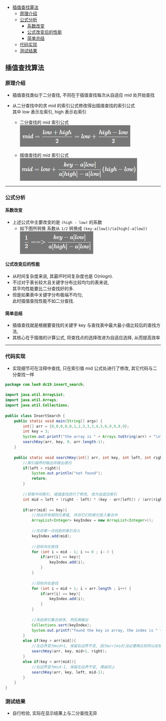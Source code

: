 <!-- TOC -->

- [插值查找算法](#插值查找算法)
  - [原理介绍](#原理介绍)
  - [公式分析](#公式分析)
    - [系数改变](#系数改变)
    - [公式改变后的性能](#公式改变后的性能)
    - [简单总结](#简单总结)
  - [代码实现](#代码实现)
  - [测试结果](#测试结果)

<!-- /TOC -->

## 插值查找算法

### 原理介绍
- 插值查找类似于二分查找, 不同在于插值查找每次从自适应 mid 处开始查找

- 从二分查找中的求 mid 的索引公式修改得出插值查找的索引公式  
  其中 low 表示左索引, high 表示右索引  
  - 二分查找的 mid 索引公式  
    ![二分查找mid公式](../99.images/2020-06-01-08-37-22.png)

  - 插值查找的 mid 索引公式  
    ![插值查找mid公式](../99.images/2020-06-01-08-40-27.png)

****
### 公式分析

#### 系数改变
- 上述公式中主要改变的是 `(high - low)` 的系数  
  - 如下图所转换 系数从 `1/2` 转换成 `(key-a[low])/(a[high]-a[low])`  
  ![系数转换](../99.images/2020-06-01-08-54-58.png)

#### 公式改变后的性能  
  - 从时间复杂度来说, 其最坏时间复杂度也是 O(nlogn).  
  - 不过对于表长较大且关键字分布比较均匀的表来说,  
    其平均性能要比二分查找好的多.  
  - 但是如果表中关键字分布极端不均匀,  
    此时插值查找性能不如二分查找.

#### 简单总结  
  - 插值查找就是根据要查找的关键字 key 与查找表中最大最小值比较后的查找方法,  
  - 其核心在于插值的计算公式, 将查找点的选择改进为自适应选择, 从而提高效率


****
### 代码实现
- 实现细节可在注释中查找, 只在索引值 mid 公式处进行了修改, 其它代码与二分查找一样

```java
package com.leo9.dc19.insert_search;

import java.util.ArrayList;
import java.util.Arrays;
import java.util.Collections;

public class InsertSearch {
    public static void main(String[] args) {
        int[] arr = {0,0,0,0,0,1,2,3,3,3,4,5,6,9,9,9,9};
        int key = 3;
        System.out.printf("the array is " + Arrays.toString(arr) + "\n" + "the key value is [%d]\n", key);
        searchKey(arr, key, 0, arr.length-1);
    }

    public static void searchKey(int[] arr, int key, int left, int right){
        //索引越界时输出并跳出递归
        if(left > right){
            System.out.println("not found");
            return;
        }

        //获取中间索引, 插值查找进行了修改, 改为自适应索引
        int mid = left + (right - left) * (key - arr[left]) / (arr[right] - arr[left]);

        if(arr[mid] == key){
            //找出所有相同元素值, 并将它们的索引放入集合中
            ArrayList<Integer> keyIndex = new ArrayList<Integer>();

            //先将第一次找到的索引存入
            keyIndex.add(mid);

            //目标向左查找
            for (int i = mid - 1; i >= 0 ; i--) {
                if(arr[i] == key){
                    keyIndex.add(i);
                }
            }

            //目标向右查找
            for (int i = mid + 1; i < arr.length ; i++) {
                if(arr[i] == key){
                    keyIndex.add(i);
                }
            }

            //先给索引集合排序, 然后再输出
            Collections.sort(keyIndex);
            System.out.printf("found the key in array, the index is " + keyIndex.toString());
        }
        else if(key > arr[mid]){
            //左边界变为mid+1, 保留右边界不变, 因为arr[mid]没必要再比较所以右移一位, 同时右移一位能保证最终可以获取到右边界
            searchKey(arr, key, mid+1, right);
        }
        else if(key < arr[mid]){
            //右边界变为mid-1, 保留左边界不变, 理由同上
            searchKey(arr, key, left, mid-1);
        }
    }
}

```

### 测试结果
- 自行检验, 实际在显示结果上与二分查找无异